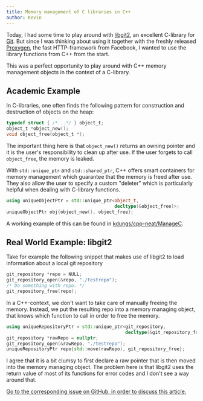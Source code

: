 ```yaml
---
title: Memory management of C libraries in C++
author: Kevin
---
```


Today, I had some time to play around with
[libgit2](https://libgit2.github.com), an excellent C-library for
[Git](http://git-scm.com/). But since I was thinking about using it together
with the freshly released [Proxygen](https://github.com/facebook/proxygen), the
fast HTTP-framework from Facebook, I wanted to use the library functions from
C++ from the start.

This was a perfect opportunity to play around with C++ memory management
objects in the context of a C-library.


## Academic Example

In C-libraries, one often finds the following pattern for construction and
destruction of objects on the heap:

```C
typedef struct { /*...*/ } object_t;
object_t *object_new();
void object_free(object_t *);
```

The important thing here is that `object_new()` returns an owning pointer and
it is the user's responsibility to clean up after use. If the user forgets to
call `object_free`, the memory is leaked.

With `std::unique_ptr` and `std::shared_ptr`, C++ offers smart containers for
memory management which guarantee that the memory is freed after use. They also
allow the user to specify a custom "deleter" which is particularly helpful when
dealing with C-library functions.

```cpp
using uniqueObjectPtr = std::unique_ptr<object_t,
                                        decltype(&object_free)>;
uniqueObjectPtr obj{object_new(), object_free};
```

A working example of this can be found in
[kdungs/cpp-neat/ManageC](https://github.com/kdungs/cpp-neat/tree/master/ManageC).


## Real World Example: libgit2

Take for example the following snippet that makes use of libgit2 to load
information about a local git repository

```C
git_repository *repo = NULL;
git_repository_open(&repo, "./testrepo");
/* Do something with repo. */
git_repository_free(repo);
```

In a C++-context, we don't want to take care of manually freeing the memory.
Instead, we put the resulting repo into a memory managing object, that knows
which function to call in order to free the memory.

```cpp
using uniqueRepositoryPtr = std::unique_ptr<git_repository,
                                            decltype(&git_repository_free)>;
git_repository *rawRepo = nullptr;
git_repository_open(&rawRepo, "./testrepo");
uniqueRepositoryPtr repo{std::move(rawRepo), git_repository_free};
```

I agree that it is a bit clumsy to first declare a raw pointer that is then
moved into the memory managing object. The problem here is that libgit2 uses
the return value of most of its functions for error codes and I don't see a way
around that.

[Go to the corresponding issue on GitHub, in order to discuss this
article.](https://github.com/kdungs/dun.gs/issues/3)
